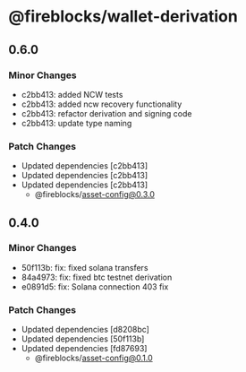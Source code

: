# @fireblocks/wallet-derivation

## 0.6.0

### Minor Changes

- c2bb413: added NCW tests
- c2bb413: added ncw recovery functionality
- c2bb413: refactor derivation and signing code
- c2bb413: update type naming

### Patch Changes

- Updated dependencies [c2bb413]
- Updated dependencies [c2bb413]
- Updated dependencies [c2bb413]
  - @fireblocks/asset-config@0.3.0

## 0.4.0

### Minor Changes

- 50f113b: fix: fixed solana transfers
- 84a4973: fix: fixed btc testnet derivation
- e0891d5: fix: Solana connection 403 fix

### Patch Changes

- Updated dependencies [d8208bc]
- Updated dependencies [50f113b]
- Updated dependencies [fd87693]
  - @fireblocks/asset-config@0.1.0
